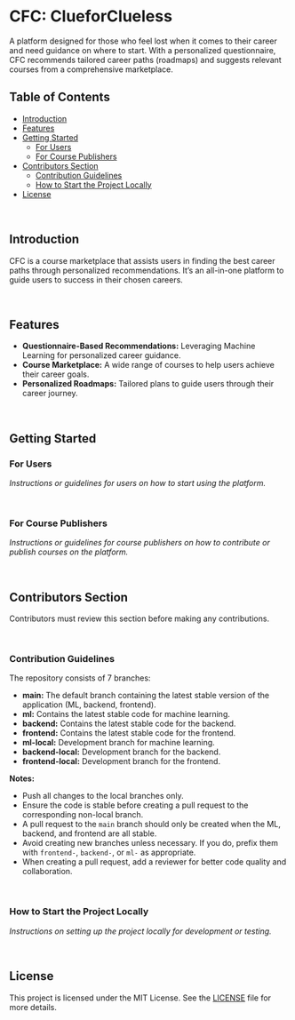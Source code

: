 # CFC: ClueforClueless

A platform designed for those who feel lost when it comes to their career and need guidance on where to start. With a personalized questionnaire, CFC recommends tailored career paths (roadmaps) and suggests relevant courses from a comprehensive marketplace.

## Table of Contents

- [Introduction](#introduction)
- [Features](#features)
- [Getting Started](#getting-started)
  - [For Users](#for-users)
  - [For Course Publishers](#for-course-publishers)
- [Contributors Section](#contributors-section)
  - [Contribution Guidelines](#contribution-guidelines)
  - [How to Start the Project Locally](#how-to-start-the-project-locally)
- [License](#license)

<br/>

## Introduction

CFC is a course marketplace that assists users in finding the best career paths through personalized recommendations. It’s an all-in-one platform to guide users to success in their chosen careers.

<br/>

## Features

- **Questionnaire-Based Recommendations:** Leveraging Machine Learning for personalized career guidance.
- **Course Marketplace:** A wide range of courses to help users achieve their career goals.
- **Personalized Roadmaps:** Tailored plans to guide users through their career journey.

<br/>

## Getting Started

### For Users

*Instructions or guidelines for users on how to start using the platform.*

<br/>

### For Course Publishers

*Instructions or guidelines for course publishers on how to contribute or publish courses on the platform.*

<br/>

## Contributors Section

Contributors must review this section before making any contributions.

<br/>

### Contribution Guidelines

The repository consists of 7 branches:

- **main:** The default branch containing the latest stable version of the application (ML, backend, frontend).
- **ml:** Contains the latest stable code for machine learning.
- **backend:** Contains the latest stable code for the backend.
- **frontend:** Contains the latest stable code for the frontend.
- **ml-local:** Development branch for machine learning.
- **backend-local:** Development branch for the backend.
- **frontend-local:** Development branch for the frontend.

**Notes:**

- Push all changes to the local branches only.
- Ensure the code is stable before creating a pull request to the corresponding non-local branch.
- A pull request to the `main` branch should only be created when the ML, backend, and frontend are all stable.
- Avoid creating new branches unless necessary. If you do, prefix them with `frontend-`, `backend-`, or `ml-` as appropriate.
- When creating a pull request, add a reviewer for better code quality and collaboration.

<br/>

### How to Start the Project Locally

*Instructions on setting up the project locally for development or testing.*

<br/>

## License

This project is licensed under the MIT License. See the [LICENSE](#) file for more details.
